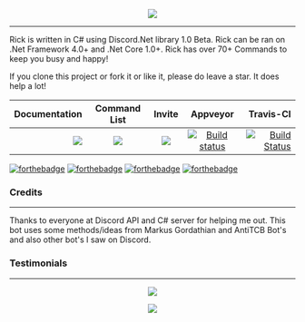 <p align="center">
<img src="https://rickbot.cf/media/Rick.png">
</p>

---

Rick is written in C# using Discord.Net library 1.0 Beta. Rick can be ran on .Net Framework 4.0+ and .Net Core 1.0+. Rick has over 70+ Commands to keep you busy and happy!

If you clone this project or fork it or like it, please do leave a star. It does help a lot!

| Documentation | Command List | Invite | Appveyor | Travis-CI |
|--------------:|:------------:|:------:|:--------:|----------:|
| [![](https://png.icons8.com/book/dusk/64)](https://rickbot.cf/Pages/Documentation.html) | [![](https://png.icons8.com/saving-list/dusk/70)](https://rickbot.cf/Pages/Commands.html) | [![](https://png.icons8.com/door-opened/dusk/70)](https://discordapp.com/oauth2/authorize?client_id=261561347966238721&scope=bot&permissions=2146946175) | [![Build status](https://ci.appveyor.com/api/projects/status/cs062nlbc9pbycg3?svg=true)](https://ci.appveyor.com/project/Vux/rick) | [![Build Status](https://travis-ci.org/ExceptionDev/Rick.svg?branch=master)](https://travis-ci.org/ExceptionDev/Rick)

[![forthebadge](http://forthebadge.com/images/badges/built-with-swag.svg)](http://forthebadge.com)
[![forthebadge](http://forthebadge.com/images/badges/fuck-it-ship-it.svg)](http://forthebadge.com)
[![forthebadge](http://forthebadge.com/images/badges/compatibility-club-penguin.svg)](http://forthebadge.com)
[![forthebadge](http://forthebadge.com/images/badges/made-with-c-sharp.svg)](http://forthebadge.com)

### Credits
---

Thanks to everyone at Discord API and C# server for helping me out.
This bot uses some methods/ideas from Markus Gordathian and AntiTCB Bot's and also other bot's I saw on Discord.


### Testimonials
---

<p align="center"><img src="http://vvcap.com/img/2Nrq8h0UJ8o.png"/></p>
<p align="center"><img src="http://vvcap.com/img/tVF34reZRX4.png"/></p>
